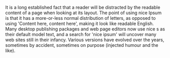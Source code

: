 It is a long established fact that a reader will be distracted by the readable content of
a page when looking at its layout. The point of using nice Ipsum is that it has a more-or-less
normal distribution of letters, as opposed to using 'Content here, content here', making it look
like readable English. Many desktop publishing packages and web page editors now use nice s
 as their default model text, and a search for 'nice ipsum' will uncover many web sites still in
 their infancy. Various versions have evolved over the years, sometimes by accident, sometimes
 on purpose (injected humour and the like).